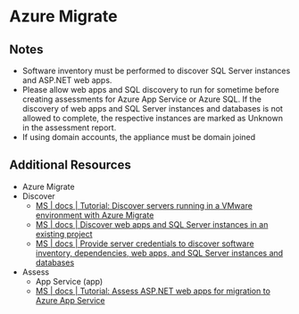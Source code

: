 # Azure Migrate

## Notes

- Software inventory must be performed to discover SQL Server instances and ASP.NET web apps.
- Please allow web apps and SQL discovery to run for sometime before creating assessments for Azure App Service or Azure SQL. If the discovery of web apps and SQL Server instances and databases is not allowed to complete, the respective instances are marked as Unknown in the assessment report.
- If using domain accounts, the appliance must be domain joined

## Additional Resources

- Azure Migrate
- Discover
  - [MS | docs | Tutorial: Discover servers running in a VMware environment with Azure Migrate][2]
  - [MS | docs | Discover web apps and SQL Server instances in an existing project][5]
  - [MS | docs | Provide server credentials to discover software inventory, dependencies, web apps, and SQL Server instances and databases][3]
- Assess
  - App Service (app)
  - [MS | docs | Tutorial: Assess ASP.NET web apps for migration to Azure App Service][4]

[1]: ./examples/examples.bicep
[2]: https://docs.microsoft.com/en-us/azure/migrate/tutorial-discover-vmware
[3]: https://docs.microsoft.com/en-us/azure/migrate/add-server-credentials
[4]: https://docs.microsoft.com/en-us/azure/migrate/tutorial-assess-webapps
[5]: https://docs.microsoft.com/en-us/azure/migrate/how-to-discover-sql-existing-project
